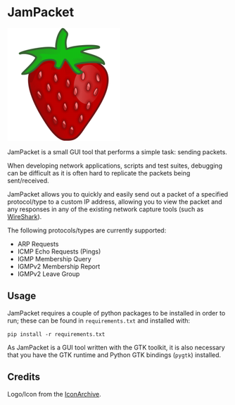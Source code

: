 # JamPacket

![Strawberry](https://github.com/daviesjamie/jampacket/raw/master/strawberry.png)

JamPacket is a small GUI tool that performs a simple task: sending packets.

When developing network applications, scripts and test suites, debugging can be
difficult as it is often hard to replicate the packets being sent/received.

JamPacket allows you to quickly and easily send out a packet of a specified
protocol/type to a custom IP address, allowing you to view the packet and any
responses in any of the existing network capture tools (such as
[WireShark](http://www.wireshark.org/)).

The following protocols/types are currently supported:
 - ARP Requests
 - ICMP Echo Requests (Pings)
 - IGMP Membership Query
 - IGMPv2 Membership Report
 - IGMPv2 Leave Group


## Usage

JamPacket requires a couple of python packages to be installed in order to run;
these can be found in `requirements.txt` and installed with:

```
pip install -r requirements.txt
```

As JamPacket is a GUI tool written with the GTK toolkit, it is also necessary
that you have the GTK runtime and Python GTK bindings (`pygtk`) installed.

## Credits

Logo/Icon from the [IconArchive](http://www.iconarchive.com/show/food-icons-by-martin-berube/strawberry-icon.html).
